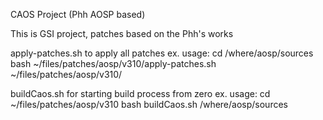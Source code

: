 CAOS Project (Phh AOSP based)


This is GSI project, patches based on the Phh's works

apply-patches.sh to apply all patches
	ex. usage:
		cd /where/aosp/sources
		bash ~/files/patches/aosp/v310/apply-patches.sh ~/files/patches/aosp/v310/

buildCaos.sh for starting build process from zero
	ex. usage:
		cd ~/files/patches/aosp/v310
		bash buildCaos.sh /where/aosp/sources

